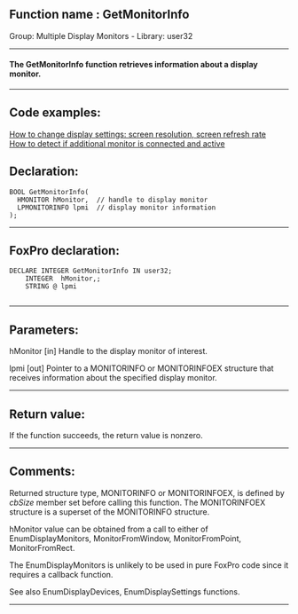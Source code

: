 
## Function name : GetMonitorInfo
Group: Multiple Display Monitors - Library: user32    
***  


#### The GetMonitorInfo function retrieves information about a display monitor.
***  


## Code examples:
[How to change display settings: screen resolution, screen refresh rate](../../samples/sample_374.md)  
[How to detect if additional monitor is connected and active](../../samples/sample_542.md)  

## Declaration:
```foxpro  
BOOL GetMonitorInfo(
  HMONITOR hMonitor,  // handle to display monitor
  LPMONITORINFO lpmi  // display monitor information
);  
```  
***  


## FoxPro declaration:
```foxpro  
DECLARE INTEGER GetMonitorInfo IN user32;
	INTEGER  hMonitor,;
	STRING @ lpmi
  
```  
***  


## Parameters:
hMonitor 
[in] Handle to the display monitor of interest.

lpmi 
[out] Pointer to a MONITORINFO or MONITORINFOEX structure that receives information about the specified display monitor.   
***  


## Return value:
If the function succeeds, the return value is nonzero.  
***  


## Comments:
Returned structure type, MONITORINFO or MONITORINFOEX, is defined by <Em>cbSize</Em> member set before calling this function. The MONITORINFOEX structure is a superset of the MONITORINFO structure.  
  
hMonitor value can be obtained from a call to either of EnumDisplayMonitors, MonitorFromWindow, MonitorFromPoint, MonitorFromRect.  
  
The EnumDisplayMonitors is unlikely to be used in pure FoxPro code since it requires a callback function.  
  
See also EnumDisplayDevices, EnumDisplaySettings functions.  
  
***  

